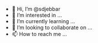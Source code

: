 - 👋 Hi, I’m @sdjebbar
- 👀 I’m interested in ...
- 🌱 I’m currently learning ...
- 💞️ I’m looking to collaborate on ...
- 📫 How to reach me ...

<!---
sdjebbar/sdjebbar is a ✨ special ✨ repository because its `README.md` (this file) appears on your GitHub profile.
You can click the Preview link to take a look at your changes.
--->
